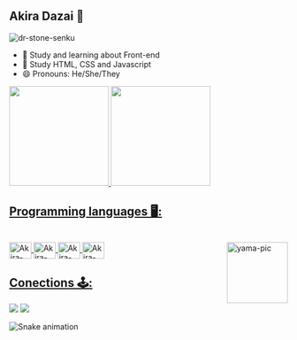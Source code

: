 ## Akira Dazai 🎏

![dr-stone-senku](https://github.com/yamafeels/yamafeels/assets/130323616/27fa6740-cb77-4c8c-9e8f-e8a0a7c3484b)

- 🔭 Study and learning about Front-end
- 🌱 Study HTML, CSS and Javascript
- 😄 Pronouns: He/She/They

<div>
  <a href="https://github.com/yamafeels">
  <img height="180cm" src="https://github-readme-stats.vercel.app/api?username=yamafeels&show_icons=true&theme=dracula&include_all_commits=true&count_private=true"/>
  <img height="180cm" src="https://github-readme-stats.vercel.app/api/top-langs/?username=yamafeels&layout=compact&langs_count=16&theme=dracula"/>
</div>

## Programming languages 🖥️:

<div style="display: inline_block"><br>
  <img align="center" alt="Akira-Js" height="30" width="40" src="https://cdn.jsdelivr.net/gh/devicons/devicon@latest/icons/javascript/javascript-original.svg"/>
  <img align="center" alt="Akira-HTML" height="30" width="40" src="https://cdn.jsdelivr.net/gh/devicons/devicon@latest/icons/html5/html5-original.svg"/>
  <img align="center" alt="Akira-Python" height="30" width="40" src="https://cdn.jsdelivr.net/gh/devicons/devicon@latest/icons/python/python-original.svg"/>
  <img align="center" alt="Akira-CSS" height="30" width="40" src="https://cdn.jsdelivr.net/gh/devicons/devicon@latest/icons/css3/css3-original.svg"/>
          
  <img align="right" alt="yama-pic" height="110" width="110" src="https://i.pinimg.com/564x/59/56/ea/5956ead338936527625276db72c3b222.jpg">
</div>
  
## Conections 🕹️: 
  
<div> 
  <a href="https://instagram.com/yamafeels" target="_blank"><img src="https://img.shields.io/badge/-Instagram-%23E4405F?style=for-the-badge&logo=instagram&logoColor=white" target="_blank"></a>
  <a href="https://linkedin.com/in/marilia-kuriyama-9497b4217" target="_blank"><img src="https://img.shields.io/badge/-LinkedIn-%230077B5?style=for-the-badge&logo=linkedin&logoColor=white" target="_blank"></a>  
</div>
  
  ![Snake animation](https://github.com/rafaballerini2/rafaballerini2/blob/output/github-contribution-grid-snake.svg)
  
  
  
  
